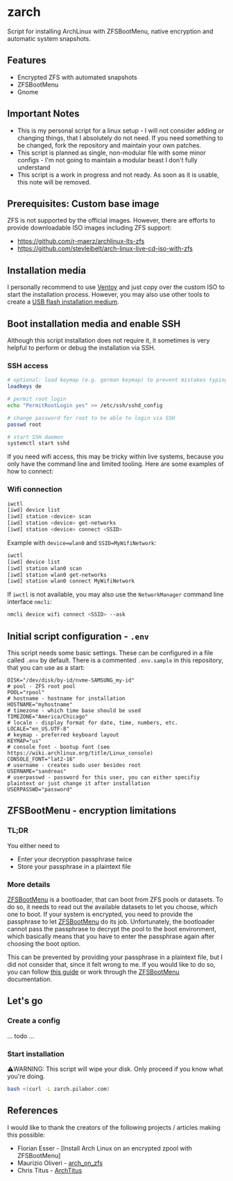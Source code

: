 # zarch

Script for installing ArchLinux with ZFSBootMenu, native encryption and automatic system snapshots.

## Features

- Encrypted ZFS with automated snapshots
- ZFSBootMenu
- Gnome

## Important Notes

- This is my personal script for a linux setup - I will not consider adding or changing things, that I absolutely do not need. If you need something to be changed, fork the repository and maintain your own patches.
- This script is planned as single, non-modular file with some minor configs - I'm not going to maintain a modular beast I don't fully understand
- This script is a work in progress and not ready. As soon as it is usable, this note will be removed.

## Prerequisites: Custom base image

ZFS is not supported by the official images. However, there are efforts to provide downloadable ISO images including ZFS support:

- https://github.com/r-maerz/archlinux-lts-zfs
- https://github.com/stevleibelt/arch-linux-live-cd-iso-with-zfs


## Installation media

I personally recommend to use [Ventoy] and just copy over the custom ISO to start the installation process. However, you may also use other tools to create a [USB flash installation medium]. 


## Boot installation media and enable SSH

Although this script installation does not require it, it sometimes is very helpful to perform or debug the installation via SSH. 

### SSH access
```bash
# optional: load keymap (e.g. german keymap) to prevent mistakes typing the password
loadkeys de

# permit root login
echo "PermitRootLogin yes" >> /etc/ssh/sshd_config

# change password for root to be able to login via SSH
passwd root

# start SSH daemon
systemctl start sshd
```

If you need wifi access, this may be tricky within live systems, because you only have the command line and limited tooling. Here are some examples of how to connect:

### Wifi connection

```bash
iwctl
[iwd] device list
[iwd] station <device> scan
[iwd] station <device> get-networks
[iwd] station <device> connect <SSID>
```

Example with `device=wlan0` and `SSID=MyWifiNetwork`:
```bash
iwctl
[iwd] device list
[iwd] station wlan0 scan
[iwd] station wlan0 get-networks
[iwd] station wlan0 connect MyWifiNetwork
```

If `iwctl` is not available, you may also use the `NetworkManager` command line interface `nmcli`:

```bash
nmcli device wifi connect <SSID> --ask
```

## Initial script configuration - `.env`

This script needs some basic settings. These can be configured in a file called `.env` by default. There is a commented `.env.sample` in this repository, that you can use as a start:

```
DISK="/dev/disk/by-id/nvme-SAMSUNG_my-id"
# pool - ZFS root pool
POOL="rpool"
# hostname - hostname for installation
HOSTNAME="myhostname"
# timezone - which time base should be used
TIMEZONE="America/Chicago"
# locale - display format for date, time, numbers, etc.
LOCALE="en_US.UTF-8"
# keymap - preferred keyboard layout
KEYMAP="us"
# console font - bootup font (see https://wiki.archlinux.org/title/Linux_console)
CONSOLE_FONT="lat2-16"
# username - creates sudo user besides root
USERNAME="sandreas"
# userpasswd - password for this user, you can either specifiy plaintext or just change it after installation
USERPASSWD="password"
```

## ZFSBootMenu - encryption limitations

### TL;DR

You either need to

- Enter your decryption passphrase twice
- Store your passphrase in a plaintext file

### More details

[ZFSBootMenu] is a bootloader, that can boot from ZFS pools or datasets. To do so, it needs to read out the available datasets to let you choose, which one to boot. If your system is encrypted, you need to provide the passphrase to let [ZFSBootMenu] do its job. Unfortunately, the bootloader cannot pass the passphrase to decrypt the pool to the boot environment, which basically means that you have to enter the passphrase again after choosing the boot option. 

This can be prevented by providing your passphrase in a plaintext file, but I did not consider that, since it felt wrong to me. If you would like to do so, you can follow [this guide](https://web.archive.org/web/20250228214144/https://florianesser.ch/posts/20220714-arch-install-zbm/) or work through the [ZFSBootMenu] documentation.



## Let's go

### Create a config

... todo ...

### Start installation

⚠️WARNING: This script will wipe your disk. Only proceed if you know what you're doing.

```bash
bash <(curl -L zarch.pilabor.com)
```

## References

I would like to thank the creators of the following projects / articles making this possible:

- Florian Esser - [Install Arch Linux on an encrypted zpool with ZFSBootMenu]
- Maurizio Oliveri - [arch_on_zfs]
- Chris Titus - [ArchTitus]


[Ventoy]: https://www.ventoy.net/en/index.html
[USB flash installation medium]: https://wiki.archlinux.org/title/USB_flash_installation_medium
[ZFSBootMenu]: https://docs.zfsbootmenu.org

[ArchTitus]: https://github.com/ChrisTitusTech/ArchTitus/
[Guide: Install Arch Linux on an encrypted zpool with ZFSBootMenu]: https://web.archive.org/web/20250228214144/https://florianesser.ch/posts/20220714-arch-install-zbm/
[arch_on_zfs]: https://gist.github.com/Soulsuke/6a7d1f09f7fef968a2f32e0ff32a5c4c
